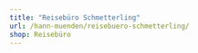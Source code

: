 ```yaml
---
title: "Reisebüro Schmetterling"
url: /hann-muenden/reisebuero-schmetterling/
shop: Reisebüro
---
```

